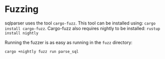 # Fuzzing

sqlparser uses the tool `cargo-fuzz`.  This tool can be installed using: `cargo install cargo-fuzz`.
Cargo-fuzz also requires nightly to be installed: `rustup install nightly`

Running the fuzzer is as easy as running in the `fuzz` directory:

`cargo +nightly fuzz run parse_sql`

